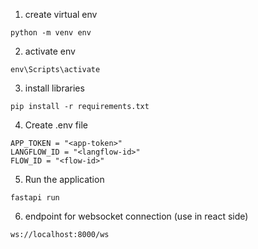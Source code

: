
1. create virtual env
```
python -m venv env

```
2. activate env
```
env\Scripts\activate
```
3. install libraries 
```
pip install -r requirements.txt
```
4. Create .env file
```
APP_TOKEN = "<app-token>"
LANGFLOW_ID = "<langflow-id>"
FLOW_ID = "<flow-id>"
```
5. Run the application
```
fastapi run
```

6. endpoint for websocket connection (use in react side)
```
ws://localhost:8000/ws
```